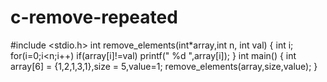 # c-remove-repeated
#include <stdio.h>
int remove_elements(int*array,int n, int val)
{
  int i;
  for(i=0;i<n;i++)
  if(array[i]!=val)
  printf(" %d ",array[i]);
}
int main()
{
  int array[6] = {1,2,1,3,1},size = 5,value=1;
  remove_elements(array,size,value);
}
